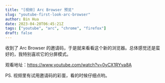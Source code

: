 ```yaml
---
title: "[视频] Arc Browser 预览"
slug: "youtube-first-look-arc-browser"
author: Bin Hua
date: 2023-04-20T06:45:21Z
tags: ["youtube", "arc", "chrome", "firefox"]
draft: false
---
```


收到了 Arc Browser 的邀请码，于是就来看看这个新的浏览器。总体感觉还是蛮好的，我特别喜欢它的分屏模式。

观看地址：https://www.youtube.com/watch?v=0yCX1RYva8A

PS. 视频里有试用邀请码的彩蛋，看的时候仔细点哟。
